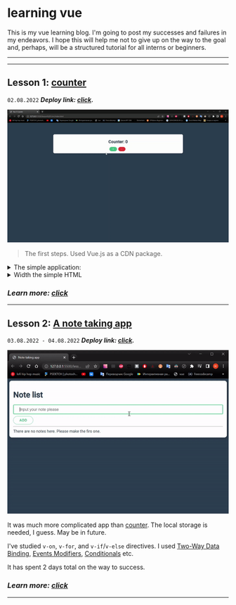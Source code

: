# learning vue
This is my vue learning blog.
I'm going to post my successes and failures in my endeavors. I hope this will help me not to give up on the way to the goal and, perhaps, will be a structured tutorial for all interns or beginners.

***
***
## Lesson 1: [counter](https://github.com/syrovezhko/learning-vue/tree/lesson1/lesson%201)

`02.08.2022`
***Deploy link: [click](https://syrovezhko.github.io/learning-vue/lesson%201/src/).***


![image](https://github.com/syrovezhko/learning-vue/blob/lesson1/lesson%201/counter.gif)

> The first steps. Used Vue.js as a CDN package.

<details>
<summary>The simple application:</summary>

```JS
const App = {
  data() {
    return {
      counter: 0
    }
  }
}

Vue.createApp(App).mount('#app')
```
</details>

<details>
<summary>Width the simple HTML</summary>

```HTML
<!DOCTYPE html>
<html lang="en">
  <head>
    <meta charset="UTF-8" />
    <meta name="viewport" content="width=device-width, initial-scale=1.0" />
    <title>Vue 3 Counter</title>
    <link rel="stylesheet" href="style.css" />
  </head>
  <body>
    <div class="container pt-5" id="app">
      <div class="card center">
        <h1>Counter: {{ counter }}</h1>
        <div>
          <button class="btn primary" v-on:click="counter++">+</button>
          <button class="btn danger" v-on:click="counter > 0 ? counter-- : 0">-</button>
        </div>
      </div>
    </div>
    <script src="https://unpkg.com/vue@next"></script>
    <script src="app.js"></script>
  </body>
</html>
```
</details>

### ***Learn more: [click](https://github.com/syrovezhko/learning-vue/tree/lesson1/lesson%201)***

***

## Lesson 2: [A note taking app](https://github.com/syrovezhko/learning-vue/tree/lesson2/lesson%202)

`03.08.2022 - 04.08.2022`
***Deploy link: [click](https://syrovezhko.github.io/learning-vue/lesson%202/src/).***


![image](https://github.com/syrovezhko/learning-vue/blob/lesson2/lesson%202/note_taking_app.gif)

It was much more complicated app than [counter](https://github.com/syrovezhko/learning-vue/tree/lesson1/lesson%201). The local storage is needed, I guess. May be in future.

I've studied `v-on`, `v-for`, and `v-if`/`v-else` directives. I used [Two-Way Data Binding](https://github.com/syrovezhko/learning-vue/tree/lesson2/lesson%202#step-2-two-way-data-binding), [Events Modifiers](https://github.com/syrovezhko/learning-vue/tree/lesson2/lesson%202#step-5-events-modifiers), [Conditionals](https://github.com/syrovezhko/learning-vue/tree/lesson2/lesson%202#step-6-conditionals) etc.  

It has spent 2 days total on the way to success.

### ***Learn more: [click](https://github.com/syrovezhko/learning-vue/tree/lesson2/lesson%202)***

***